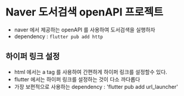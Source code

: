 # Naver 도서검색 openAPI 프로젝트

- naver 에서 제공하는 openAPI 를 사용하여 도서검색을 실행하자
- dependency : `flutter pub add http`

## 하이퍼 링크 설정

- html 에서는 a tag 를 사용하여 간편하게 하이퍼 링크를 설정할수 있다.
- flutter 에서는 하이퍼 링크를 설정하는 것이 다소 까다롭다
- 가장 보편적으로 사용하는 dependency : 'flutter pub add url_launcher'
